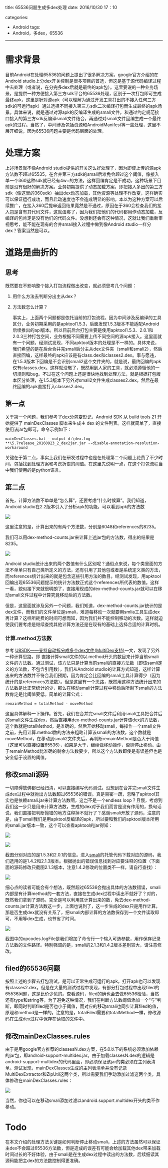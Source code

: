 title: 65536问题生成多dex处理
date: 2016/10/30 17：10

categories:
- Android
tags:
- Android，多dex，65536
---


# 需求背景
目前Android在处理65536的问题上提出了很多解决方案，google官方介绍的在Android studio上分dex开关控制是很多项目的首选，但这是基于源代码编译过程中去处理（或者说，在分完多dex后就是最终的apk包）。这里要说的一种业务场景，是提供一种方便接入第三方sdk平台的65536处理，区别于一次打包即可生成最终apk，这里是针对源apk（可以理解为通过开发工具打出的不接入任何三方sdk的可运行apk）通过选择不同接入第三方sdk二次编译打包而生成最终的apk场景。具体来说，就是通过对源apk的反编译生成的smali文件，和通过约定规范接口接入的第三方sdk反编译smali文件结合，再通过对smali文件回编生成一个最终apk的过程。当然了，中间涉及包括资源和AndroidManifest等一些处理，这里不展开细说，因为65536问题主要是代码层面的处理。

# 处理方案

上述场景就不像Android studio提供的开关这么好处理了，因为即使上传的源apk方法数不超过65535，在合并第三方sdk的smali后难免会超过这个阈值，像接入单一个360这种sdk就已经有4w+的方法，这样回编肯定是不成功，这种场景下目前是没有很好的解决方案。业务初期提供了动态加载方案，即把接入多出的第三方sdk（像这里的360sdk）抽出dex动态加载，其他资源等处理不作改变，这样确实可以保证运行成功，而且启动速度也不会造成明显的影响。本以为这种方案可以后续推广，在接入360后提审返回结果竟然是不通过，原因在于360会检查我们的接入包是含有其代码文件，这就蛋疼了，因为我们把他们的代码都用作动态加载，反编译的包肯定是没有他们的代码文件。没想到还会有这种情况，这就让我们重新审视思考，能不能在现有的合并smali接入过程中做到像Android studio一样分dex？答案当然是可以。


# 道路是曲折的

## 思考

既然要在不影响整个接入打包流程做出改变，就必须思考几个问题：

1. 用什么方法去判断分出主从dex？
2. 方法数怎么计算？

	事实上，上面两个问题都是依托当前的打包流程。因为中间涉及反编译的工具区分，业务初期采用的是apktool1.5.3，后面发现1.5.3版本不能适配Android后续推出的api版本。所以目前后台打包主要是使用apktool1.5.3、2.0.1和2.0.3三种打包空间，业务根据不同需要上传不同空间的源apk接入。这里面就有一个问题，经测试发现，不同apktool版本的处理是不一样的。具体来说，我们希望的是在后台合并完smali后分主从dex文件夹（smali和smali2），然后直接回编，这样最终的apk应该是有class.dex和classes2.dex。事与愿违，在1.5.3版本下回编是不会识别smali2这个文件夹的，就是说，最终回编的apk仅有classes.dex。这样就没辙了，既然用到人家的工具，就必须遵循他的一切规则和bug。不过在这个问题上还是很快地找到处理方法，就是根据打包版本区分处理，在1.5.3版本下另外对smali2文件生成classes2.dex。然后在最终回编的apk直接打入classes2.dex。

## 第一点

关于第一个问题，我们参考了[dex分包变形记](https://segmentfault.com/a/1190000004053072)，Android SDK 从 build tools 21 开始提供了 mainDexClasses 脚本来生成主 dex 的文件列表。这样就简单了，直接使用该jar包即可。命令示例如下：
	
	mainDexClasses.bat --output d:\dex.log **\5.7release_20160923_2_dex2jar.jar --disable-annotation-resolution-workaround

关键在于第二点，事实上我们在研发过程中也是在处理第二个问题上花费了不少时间，包括找到处理方案和考虑折衷的阈值。在这里先说明一点，在这个打包流程当中我们使用的是python语言。

## 第二点

首先，计算方法数不单单是“怎么算”，还要考虑“什么时候算”。我们知道，Android studio在2.2版本引入了分析apk的功能，可以看到apk的方法数

![](http://i.imgur.com/CeIPfJJ.png)

这里注意的是，计算出来的有两个方法数，分别是6048和references的8235。

我们可以用dex-method-counts.jar来计算上述jar包的方法数，得出的结果是8235。

![](http://i.imgur.com/oqCJpyh.png)

Android studio统计出来的两个数值有什么区别呢？通俗点来说，每个类里面的方法不单单只有自己类所定义的方法，还有引用了其他包或者是系统定义类的方法，而references统计出来的就是包含这些引用方法的数目。经测试发现，用apktool回编出现65536问题提示的统计方法数正式这个references所代表的数值。这样一看，貌似接下来就很明朗了，直接用现成的dex-method-counts.jar就可以在移动smali文件过程中计算究竟移动后的方法数。

但是，这里面就涉及另外一个问题，我们知道，dex-method-counts.jar统计的是dex文件，而我们的文件单位是smali，难道每移动一次就要用smlia工具生成dex再计算？这样所耗费的时间可想而知，因为我们并不能控制移动的次数。这样就迫使我们要考虑是继续查找其他计算方法还是在现有的基础上选择合适的计算时机。

### 计算.method方法数

参考 [U8SDK——支持自动拆分成多个dex文件(MultiDex支持)](http://blog.csdn.net/chenjie19891104/article/details/51258183)一文，发现了另外一种计算思路，即 直接计算smali文件的以.method开头的数目来计算当前smali文件的方法数。通过测试，该方法只是计算当前smali的直接方法数（即该samli定义的方法数，不包含引用数），我们从Android studio的计算方式知道，这样计算出来的方法数并不符合我们预期，因为肯定会比回编的smali工具计算得少（因为统计的是references方法数）。但是这里有一个思路，既然用这种方法统计出来的方法数是比正常统计的少，那么在移动smali计算过程中移动后所剩下smali的方法数肯定是比阈值要低。简单的计算公式：

	remainMethod = totalMethod - moveMethod

这里具体解释一下操作。首先，我们在合并完smali文件后利用smali工具把合并后的smali文件生成dex，然后直接用dex-method-counts.jar计算该dex的方法数，这个数就是totalMethod，是准确的。然后开始移动smali，每操作一个smali文件之前，先用计算.method数的方法来粗略计算该smali的方法数，这个数就是moveMethod，在移动到smali2文件夹后，再判断remainMethod是否大于阈值（这里可以直接设置65536），如果是大于，继续做移动操作，否则停止移动。由于remainMethod比准确的剩余方法数要少，所以这个方法数即使是有误差但也是安全低于设置的阈值。

## 修改smali源码

一切障碍放佛都已经扫清，可以直接编写代码测试。没想到在合并完smali文件生成dex过程中就抛出方法数超过65536的错误。真是百密一疏，忽略了apktool其实也是依赖smali.jar来计算方法数啊，这岂不是一个endless loop？且慢，考虑到我们这一步只是用来计算方法数，生成的dex对于我们而言是没有作用的，换句话说，我们直接把判断抛错的地方注释掉不就行了？感谢smali开放了源码，注意的是，由于smali我们是用apktool反编译的apk，所以要和我们的apktool版本所用的smali.jar版本一致，这个可以查看apktool的jar得知：

![](http://i.imgur.com/b1Adfdy.png)

![](http://i.imgur.com/XacVseY.png)

截图分别对应的是1.5.3和2.0.1的信息。进入[smali](https://github.com/JesusFreke/smali)的托管代码下载对应的源码，我们选用的是1.4.2和2.1.3版本。根据抛出的错误信息找到对应要注释的位置（下面面的源码修改只截图2.1.3版本，注意1.4.2修改的位置类不一样，请自行查找）：

![](http://i.imgur.com/FFynHi2.png)

细心点的读者可能会有个想法，既然超过65536会抛出具体的方法数错误，smali内部是有计算method的一套方法，直接在生成dex过程中读出不就好了？对的，既然我们拿到了源码，完全是可以利用其计算出来的数，免去dex-method-counts.jar计算方法数这一步，上面也说到了，这一步生成的dex只是用作计算，那是否生成dex就没有关系了，把smali内部计算的方法数保存到一个文件读取即可，不用等dex生成，也节省了时间。

![](http://i.imgur.com/wr9Ii0c.png)

截图中的opcodes.logFile是我们增加了命令行一个输入可选参数，用作保存记录方法数的文件路径。特别强调的是，smali的2.1.3和1.4.2版本差别较大，请注意修改。

## filed的65536问题

按照上述的步骤去打包测试，是可以正常生成可运行的apk，打开apk也可以发现有classes2.dex。但是在大量的测试过程中发现，有部分打包过程中出现filed的65536问题，这是比价少见的。查看源码，filed的确也会去做65536检验，当然还有type和string等，为了避免这种情况，我们在判断方法数阈值添加一个“与”判断，即同时判断filed是否也小于阈值，而对应的移动smali也同步计算filed的值，原理和method是一样的。注意的是，totalFiled需要和totalMethod一样，修改源码在生成dex过程中保存在读取的文件中。

## 修改mainDexClasses.rules

由于是用google官方推荐的classesN.dex方案，在5.0以下的系统必须添加依赖的jar包，即android-support-multidex.jar。由于加载classesN.dex的逻辑是android-support-multidex的代码里面，即必须保证该jar的类必须在主列表清单。测试发现，mainDexClasses生成的主列表清单并没有记录MultiDexExtractor和ZipUtil这两个类，所以需要我们手动添加过滤这两个类，具体修改在mainDexClasses.rules：

![](http://i.imgur.com/roV1hbC.png)

当然，你也可以在移动smali添加过滤以android.support.multidex开头的类不作移动。

# Todo

在本文介绍的处理方法关键是如何判断停止移动smali，上述的方法虽然可以保证主dex不会超过65536方法数，但是造成的误差有可能会给加载其他dex带来加载时间过长的不好体验，由于smali是在生成dex过程中读出的方法数，后续细读其源码能把主dex的方法数控制得更准确。